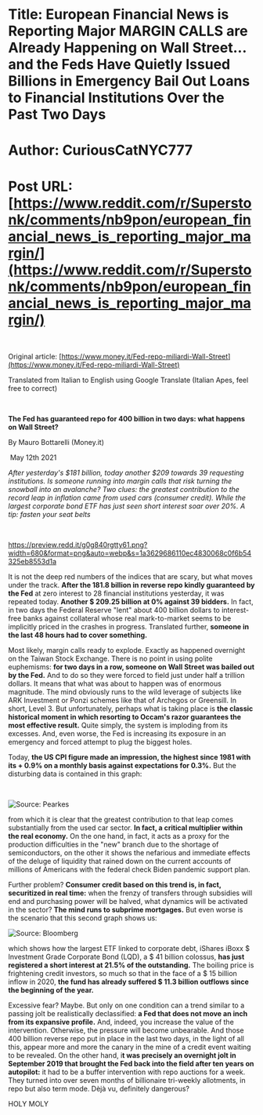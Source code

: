 # Title: European Financial News is Reporting Major MARGIN CALLS are Already Happening on Wall Street... and the Feds Have Quietly Issued Billions in Emergency Bail Out Loans to Financial Institutions Over the Past Two Days
# Author: CuriousCatNYC777
# Post URL: [https://www.reddit.com/r/Superstonk/comments/nb9pon/european_financial_news_is_reporting_major_margin/](https://www.reddit.com/r/Superstonk/comments/nb9pon/european_financial_news_is_reporting_major_margin/)


&#x200B;

Original article: [https://www.money.it/Fed-repo-miliardi-Wall-Street](https://www.money.it/Fed-repo-miliardi-Wall-Street)

Translated from Italian to English using Google Translate (Italian Apes, feel free to correct)

&#x200B;

**The Fed has guaranteed repo for 400 billion in two days: what happens on Wall Street?**

By Mauro Bottarelli (Money.it)

 May 12th 2021

*After yesterday's $181 billion, today another $209 towards 39 requesting institutions. Is someone running into margin calls that risk turning the snowball into an avalanche? Two clues: the greatest contribution to the record leap in inflation came from used cars (consumer credit). While the largest corporate bond ETF has just seen short interest soar over 20%. A tip: fasten your seat belts*

&#x200B;

https://preview.redd.it/g0g840rgtty61.png?width=680&format=png&auto=webp&s=1a3629686110ec4830068c0f6b54325eb8553d1a

It is not the deep red numbers of the indices that are scary, but what moves under the track. **After the 181.8 billion in reverse repo kindly guaranteed by the Fed** at zero interest to 28 financial institutions yesterday, it was repeated today. **Another $ 209.25 billion at 0% against 39 bidders.** In fact, in two days the Federal Reserve "lent" about 400 billion dollars to interest-free banks against collateral whose real mark-to-market seems to be implicitly priced in the crashes in progress. Translated further, **someone in the last 48 hours had to cover something.**

Most likely, margin calls ready to explode. Exactly as happened overnight on the Taiwan Stock Exchange. There is no point in using polite euphemisms: **for two days in a row, someone on Wall Street was bailed out by the Fed.** And to do so they were forced to field just under half a trillion dollars. It means that what was about to happen was of enormous magnitude. The mind obviously runs to the wild leverage of subjects like ARK Investment or Ponzi schemes like that of Archegos or Greensill. In short, Level 3. But unfortunately, perhaps what is taking place is **the classic historical moment in which resorting to Occam's razor guarantees the most effective result.** Quite simply, the system is imploding from its excesses. And, even worse, the Fed is increasing its exposure in an emergency and forced attempt to plug the biggest holes.

Today, **the US CPI figure made an impression, the highest since 1981 with its + 0.9% on a monthly basis against expectations for 0.3%.** But the disturbing data is contained in this graph:

&#x200B;

![Source: Pearkes](https://preview.redd.it/hwnu7vmrtty61.png?width=528&format=png&auto=webp&s=38b2ca1b3f751e0f2e1ea8815e113f0c30c1ebbc)

from which it is clear that the greatest contribution to that leap comes substantially from the used car sector. **In fact, a critical multiplier within the real economy.** On the one hand, in fact, it acts as a proxy for the production difficulties in the "new" branch due to the shortage of semiconductors, on the other it shows the nefarious and immediate effects of the deluge of liquidity that rained down on the current accounts of millions of Americans with the federal check Biden pandemic support plan.

Further problem? **Consumer credit based on this trend is, in fact, securitized in real time:** when the frenzy of transfers through subsidies will end and purchasing power will be halved, what dynamics will be activated in the sector? **The mind runs to subprime mortgages.** But even worse is the scenario that this second graph shows us:

![Source: Bloomberg](https://preview.redd.it/fltyylzutty61.png?width=1200&format=png&auto=webp&s=486bb2934b4e4eb95cdf63be55da63515c5ad41d)

which shows how the largest ETF linked to corporate debt, iShares iBoxx $ Investment Grade Corporate Bond (LQD), a $ 41 billion colossus, **has just registered a short interest at 21.5% of the outstanding.** The boiling price is frightening credit investors, so much so that in the face of a $ 15 billion inflow in 2020, **the fund has already suffered $ 11.3 billion outflows since the beginning of the year.**

Excessive fear? Maybe. But only on one condition can a trend similar to a passing jolt be realistically declassified: **a Fed that does not move an inch from its expansive profile.** And, indeed, you increase the value of the intervention. Otherwise, the pressure will become unbearable. And those 400 billion reverse repo put in place in the last two days, in the light of all this, appear more and more the canary in the mine of a credit event waiting to be revealed. On the other hand, i**t was precisely an overnight jolt in September 2019 that brought the Fed back into the field after ten years on autopilot:** it had to be a buffer intervention with repo auctions for a week. They turned into over seven months of billionaire tri-weekly allotments, in repo but also term mode. Dèjà vu, definitely dangerous?

HOLY MOLY